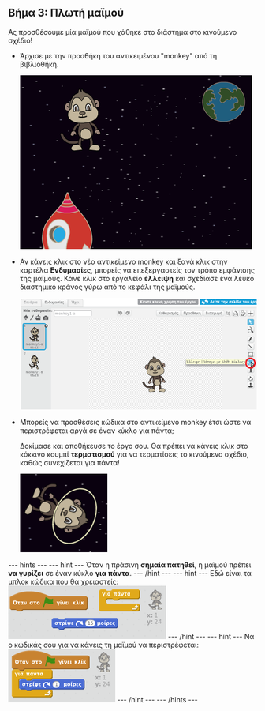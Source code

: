 ## Βήμα 3: Πλωτή μαϊμού

Ας προσθέσουμε μία μαϊμού που χάθηκε στο διάστημα στο κινούμενο σχέδιο!

+ Άρχισε με την προσθήκη του αντικειμένου "monkey" από τη βιβλιοθήκη.
    
    ![Προσθέτοντας ένα αντικείμενο μαϊμού](images/space-monkey-sprite.png)

+ Αν κάνεις κλικ στο νέο αντικείμενο monkey και ξανά κλικ στην καρτέλα **Ενδυμασίες**, μπορείς να επεξεργαστείς τον τρόπο εμφάνισης της μαϊμούς. Κάνε κλικ στο εργαλείο **έλλειψη** και σχεδίασε ένα λευκό διαστημικό κράνος γύρω από το κεφάλι της μαϊμούς.
    
    ![Διαστημικό κράνος μαϊμούς](images/space-monkey-edit.png)

+ Μπορείς να προσθέσεις κώδικα στο αντικείμενο monkey έτσι ώστε να περιστρέφεται αργά σε έναν κύκλο για πάντα;
    
    Δοκίμασε και αποθήκευσε το έργο σου. Θα πρέπει να κάνεις κλικ στο κόκκινο κουμπί **τερματισμού** για να τερματίσεις το κινούμενο σχέδιο, καθώς συνεχίζεται για πάντα!
    
    ![Μπλοκ κώδικα για μία περιστρεφόμενη μαϊμού](images/space-spin-test.png)

\--- hints \--- \--- hint \--- Όταν η πράσινη **σημαία πατηθεί**, η μαϊμού πρέπει **να γυρίζει** σε έναν κύκλο **για πάντα**. \--- /hint \--- \--- hint \--- Εδώ είναι τα μπλοκ κώδικα που θα χρειαστείς: ![Blocks for a spinning monkey](images/space-spin-blocks.png) \--- /hint \--- \--- hint \--- Να ο κώδικάς σου για να κάνεις τη μαϊμού να περιστρέφεται: ![Code for a spinning monkey](images/space-spin-code.png) \--- /hint \--- \--- /hints \---